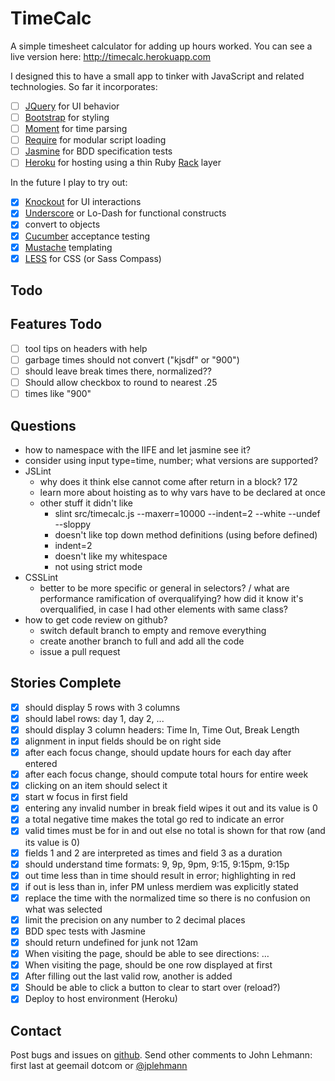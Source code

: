 TimeCalc
========
A simple timesheet calculator for adding up hours worked.  You can see a live version here: http://timecalc.herokuapp.com

I designed this to have a small app to tinker with JavaScript and related technologies. So far it incorporates: 
- [ ] [JQuery] for UI behavior
- [ ] [Bootstrap] for styling
- [ ] [Moment] for time parsing
- [ ] [Require] for modular script loading
- [ ] [Jasmine] for BDD specification tests
- [ ] [Heroku] for hosting using a thin Ruby [Rack] layer

In the future I play to try out:
- [x] [Knockout] for UI interactions
- [x] [Underscore] or Lo-Dash for functional constructs
- [x] convert to objects
- [x] [Cucumber] acceptance testing
- [x] [Mustache] templating
- [x] [LESS] for CSS (or Sass Compass)

Todo
----

Features Todo
-------------
- [ ] tool tips on headers with help
- [ ] garbage times should not convert ("kjsdf" or "900")
- [ ] should leave break times there, normalized??
- [ ] Should allow checkbox to round to nearest .25
- [ ] times like "900"

Questions
---------
- how to namespace with the IIFE and let jasmine see it?
- consider using input type=time, number; what versions are supported?
- JSLint
  - why does it think else cannot come after return in a block? 172
  - learn more about hoisting as to why vars have to be declared at once
  - other stuff it didn't like
    - slint src/timecalc.js  --maxerr=10000 --indent=2 --white --undef --sloppy
    - doesn't like top down method definitions (using before defined)
    - indent=2
    - doesn't like my whitespace
    - not using strict mode
- CSSLint
  - better to be more specific or general in selectors? / 
    what are performance ramification of overqualifying? how did it know it's
    overqualified, in case I had other elements with same class?
- how to get code review on github?
  - switch default branch to empty and remove everything
  - create another branch to full and add all the code
  - issue a pull request

Stories Complete
-----------------
- [x] should display 5 rows with 3 columns
- [x] should label rows: day 1, day 2, ...
- [x] should display 3 column headers: Time In, Time Out, Break Length
- [x] alignment in input fields should be on right side
- [x] after each focus change, should update hours for each day after entered
- [x] after each focus change, should compute total hours for entire week
- [x] clicking on an item should select it
- [x] start w focus in first field
- [x] entering any invalid number in break field wipes it out and its value is 0
- [x] a total negative time makes the total go red to indicate an error
- [x] valid times must be for in and out else no total is shown for that row (and its value is 0)
- [x] fields 1 and 2 are interpreted as times and field 3 as a duration
- [x] should understand time formats: 9, 9p, 9pm, 9:15, 9:15pm, 9:15p
- [x] out time less than in time should result in error; highlighting in red
- [x] if out is less than in, infer PM unless merdiem was explicitly stated
- [x] replace the time with the normalized time so there is no confusion on what was selected
- [x] limit the precision on any number to 2 decimal places
- [x] BDD spec tests with Jasmine
- [x] should return undefined for junk not 12am
- [x] When visiting the page, should be able to see directions: …
- [x] When visiting the page, should be one row displayed at first
- [x] After filling out the last valid row, another is added
- [x] Should be able to click a button to clear to start over (reload?)
- [x] Deploy to host environment (Heroku)

Contact
-------
Post bugs and issues on [github].  Send other comments to John Lehmann:
first last at geemail dotcom or [@jplehmann]

[@jplehmann]: www.twitter.com/jplehmann
[github]: https://github.com/jplehmann/coursera/issues
[JQuery]: http://jquery.com/
[Moment]: http://momentjs.com/
[Bootstrap]: http://twitter.github.com/bootstrap/
[Jasmine]: http://pivotal.github.com/jasmine/
[Cucumber]: http://cukes.info/
[Knockout]: http://knockoutjs.com/
[Mustache]: https://github.com/janl/mustache.js/
[LESS]: http://lesscss.org/
[Heroku]: http://www.heroku.com/
[Rack]: https://devcenter.heroku.com/articles/static-sites-ruby
[Underscore]: http://underscorejs.org/
[AMD]: https://github.com/amdjs/amdjs-api/wiki/AMD
[Require]: http://requirejs.org
[modularize]: http://addyosmani.com/writing-modular-js/

